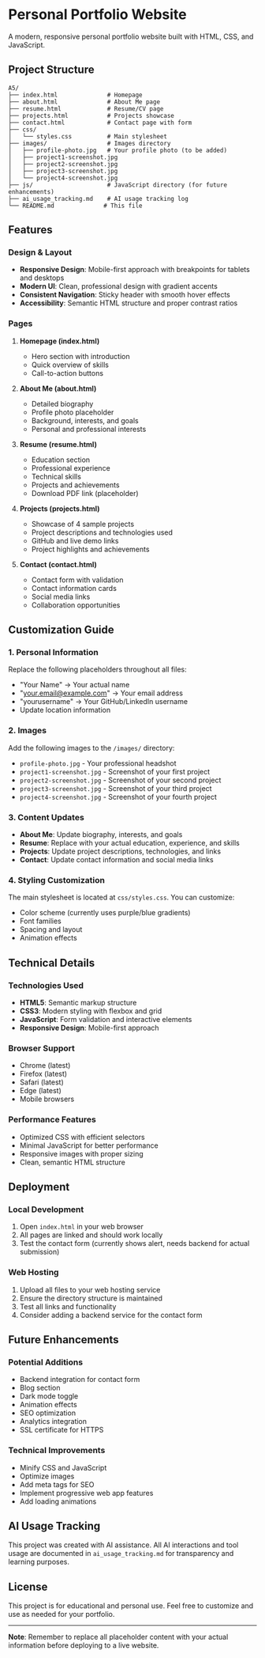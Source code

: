 # Personal Portfolio Website

A modern, responsive personal portfolio website built with HTML, CSS, and JavaScript.

## Project Structure

```
A5/
├── index.html              # Homepage
├── about.html              # About Me page
├── resume.html             # Resume/CV page
├── projects.html           # Projects showcase
├── contact.html            # Contact page with form
├── css/
│   └── styles.css          # Main stylesheet
├── images/                 # Images directory
│   ├── profile-photo.jpg   # Your profile photo (to be added)
│   ├── project1-screenshot.jpg
│   ├── project2-screenshot.jpg
│   ├── project3-screenshot.jpg
│   └── project4-screenshot.jpg
├── js/                     # JavaScript directory (for future enhancements)
├── ai_usage_tracking.md    # AI usage tracking log
└── README.md              # This file
```

## Features

### Design & Layout
- **Responsive Design**: Mobile-first approach with breakpoints for tablets and desktops
- **Modern UI**: Clean, professional design with gradient accents
- **Consistent Navigation**: Sticky header with smooth hover effects
- **Accessibility**: Semantic HTML structure and proper contrast ratios

### Pages
1. **Homepage (index.html)**
   - Hero section with introduction
   - Quick overview of skills
   - Call-to-action buttons

2. **About Me (about.html)**
   - Detailed biography
   - Profile photo placeholder
   - Background, interests, and goals
   - Personal and professional interests

3. **Resume (resume.html)**
   - Education section
   - Professional experience
   - Technical skills
   - Projects and achievements
   - Download PDF link (placeholder)

4. **Projects (projects.html)**
   - Showcase of 4 sample projects
   - Project descriptions and technologies used
   - GitHub and live demo links
   - Project highlights and achievements

5. **Contact (contact.html)**
   - Contact form with validation
   - Contact information cards
   - Social media links
   - Collaboration opportunities

## Customization Guide

### 1. Personal Information
Replace the following placeholders throughout all files:
- "Your Name" → Your actual name
- "your.email@example.com" → Your email address
- "yourusername" → Your GitHub/LinkedIn username
- Update location information

### 2. Images
Add the following images to the `/images/` directory:
- `profile-photo.jpg` - Your professional headshot
- `project1-screenshot.jpg` - Screenshot of your first project
- `project2-screenshot.jpg` - Screenshot of your second project
- `project3-screenshot.jpg` - Screenshot of your third project
- `project4-screenshot.jpg` - Screenshot of your fourth project

### 3. Content Updates
- **About Me**: Update biography, interests, and goals
- **Resume**: Replace with your actual education, experience, and skills
- **Projects**: Update project descriptions, technologies, and links
- **Contact**: Update contact information and social media links

### 4. Styling Customization
The main stylesheet is located at `css/styles.css`. You can customize:
- Color scheme (currently uses purple/blue gradients)
- Font families
- Spacing and layout
- Animation effects

## Technical Details

### Technologies Used
- **HTML5**: Semantic markup structure
- **CSS3**: Modern styling with flexbox and grid
- **JavaScript**: Form validation and interactive elements
- **Responsive Design**: Mobile-first approach

### Browser Support
- Chrome (latest)
- Firefox (latest)
- Safari (latest)
- Edge (latest)
- Mobile browsers

### Performance Features
- Optimized CSS with efficient selectors
- Minimal JavaScript for better performance
- Responsive images with proper sizing
- Clean, semantic HTML structure

## Deployment

### Local Development
1. Open `index.html` in your web browser
2. All pages are linked and should work locally
3. Test the contact form (currently shows alert, needs backend for actual submission)

### Web Hosting
1. Upload all files to your web hosting service
2. Ensure the directory structure is maintained
3. Test all links and functionality
4. Consider adding a backend service for the contact form

## Future Enhancements

### Potential Additions
- Backend integration for contact form
- Blog section
- Dark mode toggle
- Animation effects
- SEO optimization
- Analytics integration
- SSL certificate for HTTPS

### Technical Improvements
- Minify CSS and JavaScript
- Optimize images
- Add meta tags for SEO
- Implement progressive web app features
- Add loading animations

## AI Usage Tracking

This project was created with AI assistance. All AI interactions and tool usage are documented in `ai_usage_tracking.md` for transparency and learning purposes.

## License

This project is for educational and personal use. Feel free to customize and use as needed for your portfolio.

---

**Note**: Remember to replace all placeholder content with your actual information before deploying to a live website.

